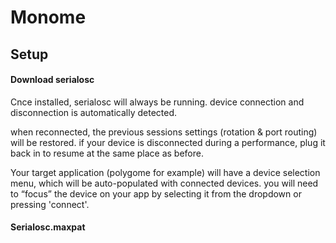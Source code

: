# Monome

## Setup

#### Download serialosc
Cnce installed, serialosc will always be running. device connection and disconnection is automatically detected.

when reconnected, the previous sessions settings (rotation & port routing) will be restored. if your device is disconnected during a performance, plug it back in to resume at the same place as before.

Your target application (polygome for example) will have a device selection menu, which will be auto-populated with connected devices. you will need to “focus” the device on your app by selecting it from the dropdown or pressing 'connect'.

#### Serialosc.maxpat

